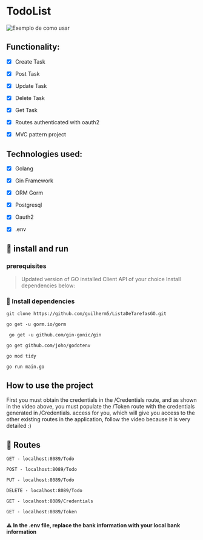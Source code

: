 # TodoList 

![Exemplo de como usar](http://g.recordit.co/ixoCGah8to.gif)

## Functionality:
- [x] Create Task
- [x] Post Task
- [x] Update Task
- [x] Delete Task
- [x] Get Task
- [x] Routes authenticated with oauth2
- [x] MVC pattern project


## Technologies used:
- [x] Golang
- [x] Gin Framework
- [x] ORM Gorm
- [x] Postgresql
- [x] Oauth2
- [x] .env


## :rocket: install and run
### prerequisites

> Updated version of GO installed
> Client API of your choice
> Install dependencies below:

### :wrench: Install dependencies

```
git clone https://github.com/guilherm5/ListaDeTarefasGO.git
```

```
go get -u gorm.io/gorm
```

```
 go get -u github.com/gin-gonic/gin
```

```
go get github.com/joho/godotenv
```

```
go mod tidy
```

```
go run main.go 
```

## How to use the project

<p>First you must obtain the credentials in the /Credentials route, and as shown in the video above, you must populate the /Token route with the credentials generated in /Credentials. access for you, which will give you access to the other existing routes in the application, follow the video because it is very detailed :) </p>

## :crossed_flags: Routes

```
GET - localhost:8089/Todo
```

```
POST - localhost:8089/Todo
```

```
PUT - localhost:8089/Todo
```

```
DELETE - localhost:8089/Todo
```

```
GET - localhost:8089/Credentials
```

```
GET - localhost:8089/Token
```

#### 	:warning: In the .env file, replace the bank information with your local bank information



